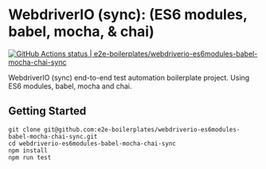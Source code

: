 # WebdriverIO (sync): (ES6 modules, babel, mocha, & chai)

[![GitHub Actions status | e2e-boilerplates/webdriverio-es6modules-babel-mocha-chai-sync](https://github.com/e2e-boilerplates/webdriverio-es6modules-babel-mocha-chai-sync/workflows/NodeCI/badge.svg)](https://github.com/e2e-boilerplates/webdriverio-es6modules-babel-mocha-chai-sync/actions?workflow=NodeCI)

WebdriverIO (sync) end-to-end test automation boilerplate project. Using ES6 modules, babel, mocha and chai.

## Getting Started

    git clone git@github.com:e2e-boilerplates/webdriverio-es6modules-babel-mocha-chai-sync.git
    cd webdriverio-es6modules-babel-mocha-chai-sync
    npm install
    npm run test
